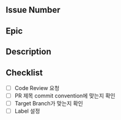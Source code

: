 ## Issue Number

## Epic

## Description

## Checklist

- [ ] Code Review 요청
- [ ] PR 제목 commit convention에 맞는지 확인
- [ ] Target Branch가 맞는지 확인
- [ ] Label 설정